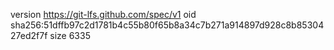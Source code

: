 version https://git-lfs.github.com/spec/v1
oid sha256:51dffb97c2d1781b4c55b80f65b8a34c7b271a914897d928c8b8530427ed2f7f
size 6335
